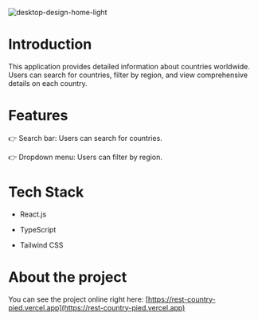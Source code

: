 ![desktop-design-home-light](https://github.com/AttosSouza/BuscaCEP---JAVA-/assets/87350423/6670da90-c4ec-4e57-af93-cd831f6059a1)

# Introduction

This application provides detailed information about countries worldwide. Users can search for countries,
filter by region, and view comprehensive details on each country.


# Features

👉 Search bar: Users  can search for countries.

👉 Dropdown menu: Users can filter by region. 

# Tech Stack

- React.js

- TypeScript

- Tailwind CSS

# About the project

You can see the project online right here: [https://rest-country-pied.vercel.app](https://rest-country-pied.vercel.app)
